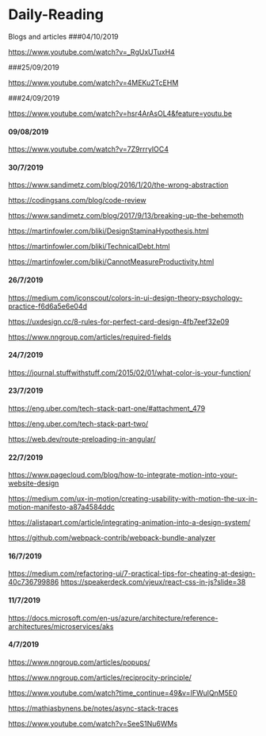 # Daily-Reading
Blogs and articles
###04/10/2019

https://www.youtube.com/watch?v=_RgUxUTuxH4


###25/09/2019

https://www.youtube.com/watch?v=4MEKu2TcEHM

###24/09/2019

https://www.youtube.com/watch?v=hsr4ArAsOL4&feature=youtu.be

#### 09/08/2019

https://www.youtube.com/watch?v=7Z9rrryIOC4

#### 30/7/2019

https://www.sandimetz.com/blog/2016/1/20/the-wrong-abstraction

https://codingsans.com/blog/code-review

https://www.sandimetz.com/blog/2017/9/13/breaking-up-the-behemoth

https://martinfowler.com/bliki/DesignStaminaHypothesis.html

https://martinfowler.com/bliki/TechnicalDebt.html

https://martinfowler.com/bliki/CannotMeasureProductivity.html

#### 26/7/2019
https://medium.com/iconscout/colors-in-ui-design-theory-psychology-practice-f6d6a5e6e04d

https://uxdesign.cc/8-rules-for-perfect-card-design-4fb7eef32e09

https://www.nngroup.com/articles/required-fields

#### 24/7/2019
https://journal.stuffwithstuff.com/2015/02/01/what-color-is-your-function/


#### 23/7/2019
https://eng.uber.com/tech-stack-part-one/#attachment_479

https://eng.uber.com/tech-stack-part-two/

https://web.dev/route-preloading-in-angular/

#### 22/7/2019
https://www.pagecloud.com/blog/how-to-integrate-motion-into-your-website-design

https://medium.com/ux-in-motion/creating-usability-with-motion-the-ux-in-motion-manifesto-a87a4584ddc

https://alistapart.com/article/integrating-animation-into-a-design-system/

https://github.com/webpack-contrib/webpack-bundle-analyzer


#### 16/7/2019
https://medium.com/refactoring-ui/7-practical-tips-for-cheating-at-design-40c736799886
https://speakerdeck.com/vjeux/react-css-in-js?slide=38

#### 11/7/2019
https://docs.microsoft.com/en-us/azure/architecture/reference-architectures/microservices/aks


#### 4/7/2019
https://www.nngroup.com/articles/popups/

https://www.nngroup.com/articles/reciprocity-principle/

https://www.youtube.com/watch?time_continue=49&v=IFWulQnM5E0

https://mathiasbynens.be/notes/async-stack-traces

https://www.youtube.com/watch?v=SeeS1Nu6WMs
